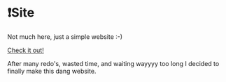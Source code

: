 # ❗Site

Not much here, just a simple website :-)

[Check it out!](https://xcodersai.github.io/Site/main.html)

After many redo's, wasted time, and waiting wayyyy too long I decided to finally make this dang website.
